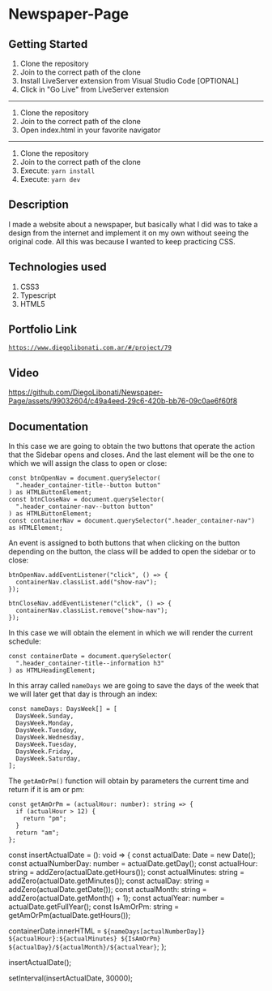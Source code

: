 # Newspaper-Page

## Getting Started

1. Clone the repository
2. Join to the correct path of the clone
3. Install LiveServer extension from Visual Studio Code [OPTIONAL]
4. Click in "Go Live" from LiveServer extension

---

1. Clone the repository
2. Join to the correct path of the clone
3. Open index.html in your favorite navigator

---

1. Clone the repository
2. Join to the correct path of the clone
3. Execute: `yarn install`
4. Execute: `yarn dev`

## Description

I made a website about a newspaper, but basically what I did was to take a design from the internet and implement it on my own without seeing the original code. All this was because I wanted to keep practicing CSS.

## Technologies used

1. CSS3
2. Typescript
3. HTML5

## Portfolio Link

[`https://www.diegolibonati.com.ar/#/project/79`](https://www.diegolibonati.com.ar/#/project/79)

## Video

https://github.com/DiegoLibonati/Newspaper-Page/assets/99032604/c49a4eed-29c6-420b-bb76-09c0ae6f60f8

## Documentation

In this case we are going to obtain the two buttons that operate the action that the Sidebar opens and closes. And the last element will be the one to which we will assign the class to open or close:

```
const btnOpenNav = document.querySelector(
  ".header_container-title--button button"
) as HTMLButtonElement;
const btnCloseNav = document.querySelector(
  ".header_container-nav--button button"
) as HTMLButtonElement;
const containerNav = document.querySelector(".header_container-nav") as HTMLElement;
```

An event is assigned to both buttons that when clicking on the button depending on the button, the class will be added to open the sidebar or to close:

```
btnOpenNav.addEventListener("click", () => {
  containerNav.classList.add("show-nav");
});

btnCloseNav.addEventListener("click", () => {
  containerNav.classList.remove("show-nav");
});
```

In this case we will obtain the element in which we will render the current schedule:

```
const containerDate = document.querySelector(
  ".header_container-title--information h3"
) as HTMLHeadingElement;
```

In this array called `nameDays` we are going to save the days of the week that we will later get that day is through an index:

```
const nameDays: DaysWeek[] = [
  DaysWeek.Sunday,
  DaysWeek.Monday,
  DaysWeek.Tuesday,
  DaysWeek.Wednesday,
  DaysWeek.Tuesday,
  DaysWeek.Friday,
  DaysWeek.Saturday,
];
```

The `getAmOrPm()` function will obtain by parameters the current time and return if it is am or pm:

```
const getAmOrPm = (actualHour: number): string => {
  if (actualHour > 12) {
    return "pm";
  }
  return "am";
};
```
const insertActualDate = (): void => {
  const actualDate: Date = new Date();
  const actualNumberDay: number = actualDate.getDay();
  const actualHour: string = addZero(actualDate.getHours());
  const actualMinutes: string = addZero(actualDate.getMinutes());
  const actualDay: string = addZero(actualDate.getDate());
  const actualMonth: string = addZero(actualDate.getMonth() + 1);
  const actualYear: number = actualDate.getFullYear();
  const IsAmOrPm: string = getAmOrPm(actualDate.getHours());

  containerDate.innerHTML = `${nameDays[actualNumberDay]} ${actualHour}:${actualMinutes} ${IsAmOrPm} ${actualDay}/${actualMonth}/${actualYear}`;
};

insertActualDate();

setInterval(insertActualDate, 30000);
```

